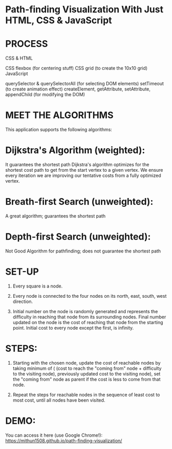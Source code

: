 

# Path-finding Visualization With Just HTML, CSS & JavaScript


# PROCESS
CSS & HTML

CSS flexbox (for centering stuff)
CSS grid (to create the 10x10 grid)
JavaScript

querySelector & querySelectorAll (for selecting DOM elements)
setTimeout (to create animation effect)
createElement, getAttribute, setAttribute, appendChild (for modifying the DOM)

# MEET THE ALGORITHMS
This application supports the following algorithms:

# Dijkstra's Algorithm (weighted): 
  It guarantees the shortest path Dijkstra's algorithm optimizes for the shortest cost path to get from the start vertex to a given vertex. 
We ensure every iteration we are improving our tentative costs from a fully optimized vertex.

# Breath-first Search (unweighted): 
   A great algorithm; guarantees the shortest path

# Depth-first Search (unweighted): 
Not Good Algorithm for pathfinding; does not guarantee the shortest path

# SET-UP
1) Every square is a node.

2) Every node is connected to the four nodes on its north, east, south, west direction.

3) Initial number on the node is randomly generated and represents the difficulty in reaching that node from its surrounding nodes.
Final number updated on the node is the cost of reaching that node from the starting point. Initial cost to every node except the first, is infinity.

# STEPS:
   1. Starting with the chosen node, update the cost of reachable nodes by taking minimum of ( (cost to reach the "coming from" node + difficulty to the visiting node), previously updated cost to the visiting node), set the "coming from" node as parent if the cost is less to come from that node.
   
   2. Repeat the steps for reachable nodes in the sequence of least cost to most cost, until all nodes have been visited.

# DEMO:
You can access it here (use Google Chrome!): 
https://mithun1508.github.io/path-finding-visualization/



